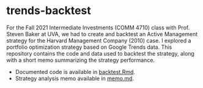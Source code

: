 # trends-backtest
For the Fall 2021 Intermediate Investments (COMM 4710) class with Prof. Steven Baker at UVA, we had to create and backtest an Active Management strategy for the Harvard Management Company (2010) case. I explored a portfolio optimization strategy based on Google Trends data. This repository contains the code and data used to backtest the strategy, along with a short memo summarizing the strategy performance.

* Documented code is available in [backtest.Rmd](https://github.com/dheerkt/trends-backtest/blob/master/backtest.Rmd).
* Strategy analysis memo available in [memo.md](https://github.com/dheerkt/trends-backtest/blob/master/memo.md).